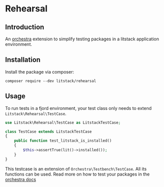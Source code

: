# Rehearsal

## Introduction

An [orchestra](https://github.com/orchestral/testbench) extension to simplify
testing packages in a litstack application environment.

## Installation

Install the package via composer:

```shell
composer require --dev litstack/rehearsal
```

## Usage

To run tests in a fjord environment, your test class only needs to extend
`Litstack\Rehearsal\TestCase`.

```php
use Litstack\Rehearsal\TestCase as LitstackTestCase;

class TestCase extends LitstackTestCase
{
    public function test_litstack_is_installed()
    {
        $this->assertTrue(lit()->installed());
    }
}
```

This testcase is an extension of `Orchestra\Testbench\TestCase`. All its
functions can be used. Read more on how to test your packages in the
[orchestra docs](https://github.com/orchestral/testbench)
